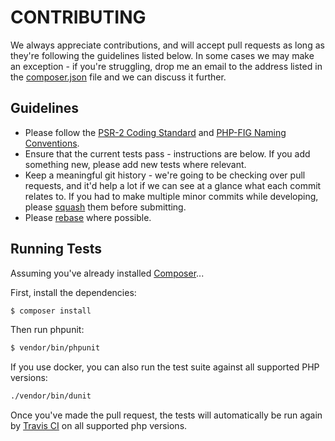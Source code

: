 CONTRIBUTING
============

We always appreciate contributions, and will accept pull requests as long as they're following the guidelines listed below.  In some cases we may make an exception - if you're struggling, 
drop me an email to the address listed in the [composer.json](composer.json) file and we can discuss it further.

## Guidelines

* Please follow the [PSR-2 Coding Standard](https://github.com/php-fig/fig-standards/blob/master/accepted/PSR-2-coding-style-guide.md) and [PHP-FIG Naming Conventions](https://github.com/php-fig/fig-standards/blob/master/bylaws/002-psr-naming-conventions.md).
* Ensure that the current tests pass - instructions are below. If you add something new, please add new tests where relevant.
* Keep a meaningful git history - we're going to be checking over pull requests, and it'd help a lot if we can see at a glance what each commit relates to. If you had to make multiple minor commits while developing, please [squash](http://git-scm.com/book/en/Git-Tools-Rewriting-History) them before submitting.
* Please [rebase](http://git-scm.com/book/en/Git-Branching-Rebasing) where possible.


## Running Tests

Assuming you've already installed [Composer](https://getcomposer.org)...

First, install the dependencies:

```bash
$ composer install
```

Then run phpunit:

```bash
$ vendor/bin/phpunit
```

If you use docker, you can also run the test suite against all supported PHP versions:

```bash
./vendor/bin/dunit
```

Once you've made the pull request, the tests will automatically be run again by [Travis CI](https://travis-ci.org/) on all supported php versions.